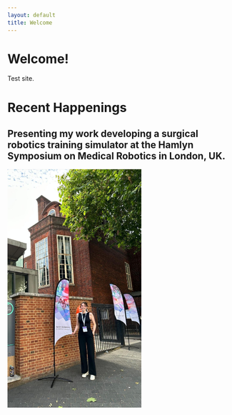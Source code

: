 ```yaml
---
layout: default
title: Welcome
---
```


# Welcome!

Test site.

# Recent Happenings

## Presenting my work developing a surgical robotics training simulator at the Hamlyn Symposium on Medical Robotics in London, UK.
<img src="1719925215099.jpg" width="300" />

